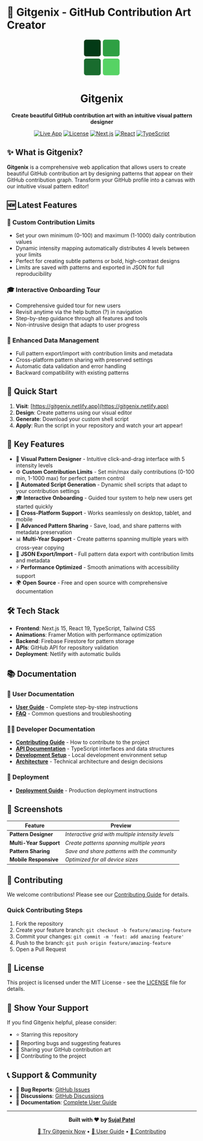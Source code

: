 # 🎨 Gitgenix - GitHub Contribution Art Creator

<div align="center">

<img src="./public/logo/Gitgenix%20-%20Dark.svg" alt="Gitgenix Logo" width="100" height="100">

# Gitgenix

**Create beautiful GitHub contribution art with an intuitive visual pattern designer**

[![Live App](https://img.shields.io/badge/🚀_Live_App-gitgenix.netlify.app-blue?style=for-the-badge)](https://gitgenix.netlify.app)
[![License](https://img.shields.io/badge/License-MIT-green?style=for-the-badge)](./LICENSE)
[![Next.js](https://img.shields.io/badge/Next.js-15-black?style=for-the-badge&logo=next.js)](https://nextjs.org)
[![React](https://img.shields.io/badge/React-19-blue?style=for-the-badge&logo=react)](https://react.dev)
[![TypeScript](https://img.shields.io/badge/TypeScript-5-blue?style=for-the-badge&logo=typescript)](https://typescriptlang.org)

</div>

## ✨ What is Gitgenix?

**Gitgenix** is a comprehensive web application that allows users to create beautiful GitHub contribution art by designing patterns that appear on their GitHub contribution graph. Transform your GitHub profile into a canvas with our intuitive visual pattern editor!

## 🆕 Latest Features

### 🎯 Custom Contribution Limits

- Set your own minimum (0-100) and maximum (1-1000) daily contribution values
- Dynamic intensity mapping automatically distributes 4 levels between your limits
- Perfect for creating subtle patterns or bold, high-contrast designs
- Limits are saved with patterns and exported in JSON for full reproducibility

### 🎓 Interactive Onboarding Tour

- Comprehensive guided tour for new users
- Revisit anytime via the help button (?) in navigation
- Step-by-step guidance through all features and tools
- Non-intrusive design that adapts to user progress

### 💾 Enhanced Data Management

- Full pattern export/import with contribution limits and metadata
- Cross-platform pattern sharing with preserved settings
- Automatic data validation and error handling
- Backward compatibility with existing patterns

## 🚀 Quick Start

1. **Visit**: [https://gitgenix.netlify.app](https://gitgenix.netlify.app)
2. **Design**: Create patterns using our visual editor
3. **Generate**: Download your custom shell script
4. **Apply**: Run the script in your repository and watch your art appear!

## 🎯 Key Features

- 🎨 **Visual Pattern Designer** - Intuitive click-and-drag interface with 5 intensity levels
- ⚙️ **Custom Contribution Limits** - Set min/max daily contributions (0-100 min, 1-1000 max) for perfect pattern control
- 🚀 **Automated Script Generation** - Dynamic shell scripts that adapt to your contribution settings
- 🎓 **Interactive Onboarding** - Guided tour system to help new users get started quickly
- 📱 **Cross-Platform Support** - Works seamlessly on desktop, tablet, and mobile
- 🔄 **Advanced Pattern Sharing** - Save, load, and share patterns with metadata preservation
- 📊 **Multi-Year Support** - Create patterns spanning multiple years with cross-year copying
- 💾 **JSON Export/Import** - Full pattern data export with contribution limits and metadata
- ⚡ **Performance Optimized** - Smooth animations with accessibility support
- 🌍 **Open Source** - Free and open source with comprehensive documentation

## 🛠️ Tech Stack

- **Frontend**: Next.js 15, React 19, TypeScript, Tailwind CSS
- **Animations**: Framer Motion with performance optimization
- **Backend**: Firebase Firestore for pattern storage
- **APIs**: GitHub API for repository validation
- **Deployment**: Netlify with automatic builds

## 📚 Documentation

### 📖 User Documentation

- **[User Guide](./docs/USER_GUIDE.md)** - Complete step-by-step instructions
- **[FAQ](./docs/FAQ.md)** - Common questions and troubleshooting

### 👨‍💻 Developer Documentation

- **[Contributing Guide](./docs/CONTRIBUTING.md)** - How to contribute to the project
- **[API Documentation](./docs/API.md)** - TypeScript interfaces and data structures
- **[Development Setup](./docs/DEVELOPMENT.md)** - Local development environment setup
- **[Architecture](./docs/ARCHITECTURE.md)** - Technical architecture and design decisions

### 🚀 Deployment

- **[Deployment Guide](./docs/DEPLOYMENT.md)** - Production deployment instructions

## 🎨 Screenshots

<div align="center">

| Feature                | Preview                                           |
| ---------------------- | ------------------------------------------------- |
| **Pattern Designer**   | _Interactive grid with multiple intensity levels_ |
| **Multi-Year Support** | _Create patterns spanning multiple years_         |
| **Pattern Sharing**    | _Save and share patterns with the community_      |
| **Mobile Responsive**  | _Optimized for all device sizes_                  |

</div>

## 🤝 Contributing

We welcome contributions! Please see our [Contributing Guide](./docs/CONTRIBUTING.md) for details.

### Quick Contributing Steps

1. Fork the repository
2. Create your feature branch: `git checkout -b feature/amazing-feature`
3. Commit your changes: `git commit -m 'feat: add amazing feature'`
4. Push to the branch: `git push origin feature/amazing-feature`
5. Open a Pull Request

## 📄 License

This project is licensed under the MIT License - see the [LICENSE](./LICENSE) file for details.

## 🌟 Show Your Support

If you find Gitgenix helpful, please consider:

- ⭐ Starring this repository
- 🐛 Reporting bugs and suggesting features
- 🎨 Sharing your GitHub contribution art
- 🤝 Contributing to the project

## 📞 Support & Community

- 🐛 **Bug Reports**: [GitHub Issues](https://github.com/thesujalpatel/gitgenix/issues)
- 💬 **Discussions**: [GitHub Discussions](https://github.com/thesujalpatel/gitgenix/discussions)
- 📖 **Documentation**: [Complete User Guide](./docs/USER_GUIDE.md)

---

<div align="center">

**Built with ❤️ by [Sujal Patel](https://github.com/thesujalpatel)**

[🚀 Try Gitgenix Now](https://gitgenix.netlify.app/) • [📖 User Guide](./docs/USER_GUIDE.md) • [🤝 Contributing](./docs/CONTRIBUTING.md)

</div>
